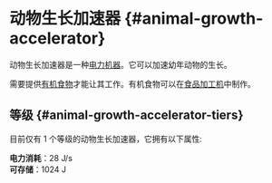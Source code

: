 # 动物生长加速器 {#animal-growth-accelerator}

动物生长加速器是一种[电力机器](/Electric-Machines#machines)。它可以加速幼年动物的生长。

需要提供[有机食物](/Miscellaneous-Items)才能让其工作。有机食物可以在[食品加工机](/Food-Fabricator)中制作。

## 等级 {#animal-growth-accelerator-tiers}

目前仅有 1 个等级的动物生长加速器，它拥有以下属性:

**电力消耗**：28 J/s  
**可存储**：1024 J  
